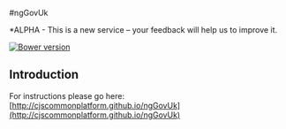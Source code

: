 #ngGovUk 

*ALPHA - This is a new service – your feedback will help us to improve it.

[![Bower version](https://img.shields.io/bower/v/ng-gov-uk.svg)](https://img.shields.io/bower/v/ng-gov-uk.svg)

## Introduction

For instructions please go here: [http://cjscommonplatform.github.io/ngGovUk](http://cjscommonplatform.github.io/ngGovUk)
